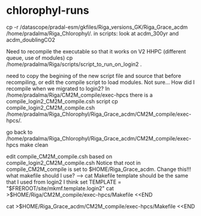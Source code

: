 # chlorophyl-runs
cp -r /datascope/pradal-esm/gkfiles/Riga_versions_GK/Riga_Grace_acdm /home/pradalma/Riga_Chlorophyl/.
in scripts: look at acdm_300yr and 
acdm_doublingCO2

Need to recompile the executable so that it works on V2 HHPC (different queue, use of modules)
cp /home/pradalma/Riga/scripts/script_to_run_on_login2 .

need to copy the begining of the new script file and source that before recompiling, or edit the compile script to load modules. 
Not sure...
How did I recompile when we migrated to login2?
In /home/pradalma/Riga/CM2M_compile/exec-hpcs there is a compile_login2_CM2M_compile.csh script 
cp compile_login2_CM2M_compile.csh /home/pradalma/Riga_Chlorophyl/Riga_Grace_acdm/CM2M_compile/exec-hpcs/.

go back to 
/home/pradalma/Riga_Chlorophyl/Riga_Grace_acdm/CM2M_compile/exec-hpcs
make clean

edit compile_CM2M_compile.csh based on compile_login2_CM2M_compile.csh
Notice that root in compile_CM2M_compile is set to $HOME/Riga_Grace_acdm. Change this!!!
what makefile should I use? --> cat Makefile
template should be the same that I used from login2 I think
set TEMPLATE = "$FREROOT/site/mkmf.template.login2"
cat >$HOME/Riga/CM2M_compile/exec-hpcs/Makefile <<END

cat >$HOME/Riga_Grace_acdm/CM2M_compile/exec-hpcs/Makefile <<END



